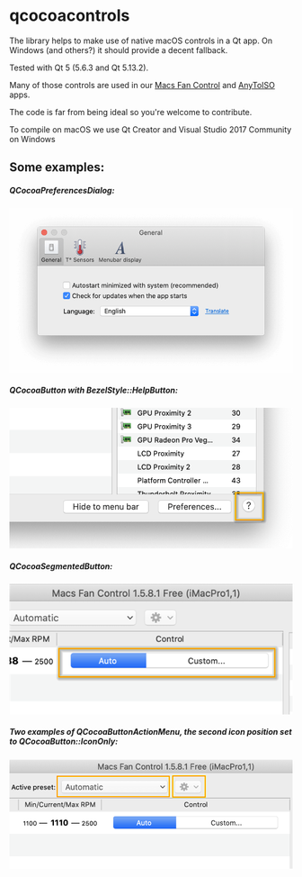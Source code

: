 # qcocoacontrols

The library helps to make use of native macOS controls in a Qt app. On Windows (and others?) it should provide a decent fallback.

Tested with Qt 5 (5.6.3 and Qt 5.13.2).

Many of those controls are used in our [Macs Fan Control](https://crystalidea.com/macs-fan-control) and [AnyToISO](https://crystalidea.com/anytoiso) apps.

The code is far from being ideal so you're welcome to contribute.

To compile on macOS we use Qt Creator and Visual Studio 2017 Community on Windows

## Some examples:

##### QCocoaPreferencesDialog:
![QCocoaPreferencesDialog](/images/QCocoaPreferencesDialog.png)

##### QCocoaButton with BezelStyle::HelpButton:

![QCocoaButton](/images/QCocoaButton_help.png)

##### QCocoaSegmentedButton:

![QCocoaSegmentedButton](/images/QCocoaSegmentedButton.png)

##### Two examples of QCocoaButtonActionMenu, the second icon position set to QCocoaButton::IconOnly:

![QCocoaButtonActionMenu.png](/images/QCocoaButtonActionMenu.png)

